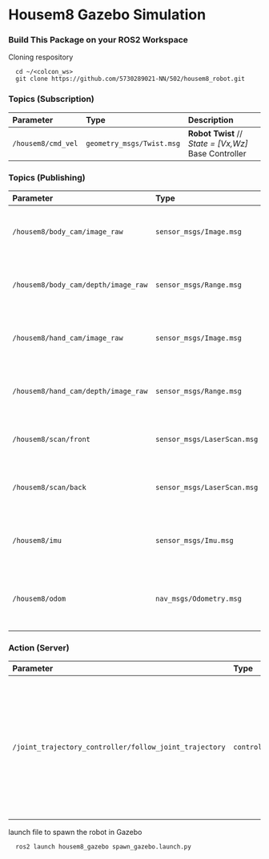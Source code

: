 
# Housem8 Gazebo Simulation

### Build This Package on your ROS2 Workspace

Cloning respository

```
  cd ~/<colcon_ws>
  git clone https://github.com/5730289021-NN/502/housem8_robot.git
```

### Topics (Subscription)

| Parameter | Type     | Description                |
| :-------- | :------- | :------------------------- |
| `/housem8/cmd_vel` | `geometry_msgs/Twist.msg` | **Robot Twist** // *State = [Vx,Wz]* Base Controller |


### Topics (Publishing)

| Parameter | Type     | Description                |
| :-------- | :------- | :------------------------- |
| `/housem8/body_cam/image_raw` | `sensor_msgs/Image.msg` | **Body Camera** RGB Camera Array |
| `/housem8/body_cam/depth/image_raw` | `sensor_msgs/Range.msg` | **Body Camera** Depth Sensor Array |
| `/housem8/hand_cam/image_raw` | `sensor_msgs/Image.msg` | **Hand Camera** RGB Camera Array |
| `/housem8/hand_cam/depth/image_raw` | `sensor_msgs/Range.msg` | **Hand Camera** Depth Sensor Array |
| `/housem8/scan/front` | `sensor_msgs/LaserScan.msg` | **Front Lidar** Houkyo Lidar Laserscan |
| `/housem8/scan/back` | `sensor_msgs/LaserScan.msg` | **Hand Camera** Houkyo Lidar Laserscan |
| `/housem8/imu` | `sensor_msgs/Imu.msg` | **Hand Camera** Houkyo Lidar Laserscan |
| `/housem8/odom` | `nav_msgs/Odometry.msg` | **Hand Camera** Odometry of Housem8 Robot |

### Action (Server)

| Parameter | Type     | Description                |
| :-------- | :------- | :------------------------- |
| `/joint_trajectory_controller/follow_joint_trajectory` | `control_msgs/follow_joint_trajectory.action` | **Manipulator Position Trajecotry interface** // *State = ["Mani_J0", "Mani_J1", "Mani_J2" "Mani_J3", "Mani_J4", "Mani_J5", "Mani_J6"]* Manipulator Controller |

launch file to spawn the robot in Gazebo

```
  ros2 launch housem8_gazebo spawn_gazebo.launch.py
```



